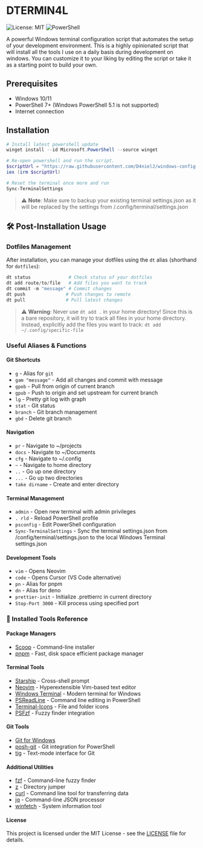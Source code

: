 # DTERMIN4L

![License: MIT](https://img.shields.io/badge/License-MIT-yellow.svg)
![PowerShell](https://img.shields.io/badge/PowerShell-%235391FE.svg?style=flat&logo=powershell&logoColor=white)

A powerful Windows terminal configuration script that automates the setup of your development environment. This is a highly opinionated script that will install all the tools I use on a daily basis during development on windows. You can customize it to your liking by editing the script or take it as a starting point to build your own.

## Prerequisites

- Windows 10/11
- PowerShell 7+ (Windows PowerShell 5.1 is not supported)
- Internet connection

## Installation

```powershell
# Install latest powershell update
winget install --id Microsoft.PowerShell --source winget
```

```powershell
# Re-open powershell and run the script.
$scriptUrl = "https://raw.githubusercontent.com/D4nielJ/windows-config-files/refs/heads/main/.dotfiles/dtermin4l.ps1"
iex (irm $scriptUrl)

# Reset the terminal once more and run
Sync-TerminalSettings
```

> ⚠️ **Note**: Make sure to backup your existing terminal settings.json as it will be replaced by the settings from /.config/terminal/settings.json

## 🛠️ Post-Installation Usage

### Dotfiles Management

After installation, you can manage your dotfiles using the `dt` alias (shorthand for `dotfiles`):

```powershell
dt status              # Check status of your dotfiles
dt add route/to/file   # Add files you want to track
dt commit -m "message" # Commit changes
dt push               # Push changes to remote
dt pull               # Pull latest changes
```

> ⚠️ **Warning**: Never use `dt add .` in your home directory! Since this is a bare repository, it will try to track all files in your home directory. Instead, explicitly add the files you want to track: `dt add ~/.config/specific-file`

### Useful Aliases & Functions

#### Git Shortcuts

- `g` - Alias for `git`
- `gam "message"` - Add all changes and commit with message
- `gpob` - Pull from origin of current branch
- `gpub` - Push to origin and set upstream for current branch
- `lg` - Pretty git log with graph
- `stat` - Git status
- `branch` - Git branch management
- `gbd` - Delete git branch

#### Navigation

- `pr` - Navigate to ~/projects
- `docs` - Navigate to ~/Documents
- `cfg` - Navigate to ~/.config
- `~` - Navigate to home directory
- `..` - Go up one directory
- `...` - Go up two directories
- `take dirname` - Create and enter directory

#### Terminal Management

- `admin` - Open new terminal with admin privileges
- `. rld` - Reload PowerShell profile
- `psconfig` - Edit PowerShell configuration
- `Sync-TerminalSettings` - Sync the terminal settings.json from /config/terminal/settings.json to the local Windows Terminal settings.json

#### Development Tools

- `vim` - Opens Neovim
- `code` - Opens Cursor (VS Code alternative)
- `pn` - Alias for pnpm
- `dn` - Alias for deno
- `prettier-init` - Initialize .prettierrc in current directory
- `Stop-Port 3000` - Kill process using specified port

### 🔗 Installed Tools Reference

#### Package Managers

- [Scoop](https://scoop.sh/) - Command-line installer
- [pnpm](https://pnpm.io/) - Fast, disk space efficient package manager

#### Terminal Tools

- [Starship](https://starship.rs/) - Cross-shell prompt
- [Neovim](https://neovim.io/) - Hyperextensible Vim-based text editor
- [Windows Terminal](https://github.com/microsoft/terminal) - Modern terminal for Windows
- [PSReadLine](https://github.com/PowerShell/PSReadLine) - Command line editing in PowerShell
- [Terminal-Icons](https://github.com/devblackops/Terminal-Icons) - File and folder icons
- [PSFzf](https://github.com/kelleyma49/PSFzf) - Fuzzy finder integration

#### Git Tools

- [Git for Windows](https://gitforwindows.org/)
- [posh-git](https://github.com/dahlbyk/posh-git) - Git integration for PowerShell
- [tig](https://github.com/jonas/tig) - Text-mode interface for Git

#### Additional Utilities

- [fzf](https://github.com/junegunn/fzf) - Command-line fuzzy finder
- [z](https://github.com/rupa/z) - Directory jumper
- [curl](https://curl.se/) - Command line tool for transferring data
- [jq](https://stedolan.github.io/jq/) - Command-line JSON processor
- [winfetch](https://github.com/lptstr/winfetch) - System information tool

#### License

This project is licensed under the MIT License - see the [LICENSE](./LICENSE) file for details.
